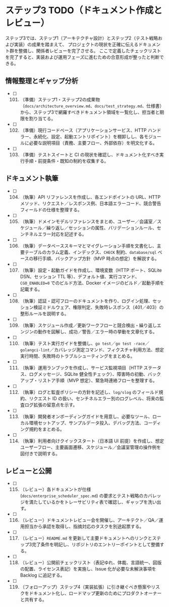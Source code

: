 # ステップ3 TODO（ドキュメント作成とレビュー）

ステップ3では、ステップ1（アーキテクチャ設計）とステップ2（テスト戦略および実装）の成果を踏まえて、
プロジェクトの現状を正確に伝えるドキュメント群を整備し、関係者レビューを完了させる。
ここで定義したチェックリストを完了すると、実装および運用フェーズに進むための合意形成が整ったと判断できる。

## 情報整理とギャップ分析
- [ ] 101. （準備）ステップ1・ステップ2の成果物（`docs/architecture_overview.md`、`docs/test_strategy.md`、仕様書）から、ステップ3で網羅すべきドキュメント領域を一覧化し、担当者と期限を割り当てる。
- [ ] 102. （準備）現行コードベース（アプリケーションサービス、HTTP ハンドラー、永続化、設定、起動エントリポイント）を棚卸しし、各モジュールに必要な説明項目（責務、主要フロー、外部依存）を明文化する。
- [ ] 103. （準備）テストスイートと CI の現状を確認し、ドキュメント化すべき実行手順・前提条件・既知の制約を収集する。

## ドキュメント執筆
- [ ] 104. （執筆）API リファレンスを作成し、各エンドポイントの URL、HTTP メソッド、リクエスト／レスポンス例、日本語エラーコード、競合警告フィールドの仕様を整理する。
- [ ] 105. （執筆）ドメインモデルリファレンスをまとめ、ユーザー／会議室／スケジュール／繰り返し／セッションの属性、バリデーションルール、センチネルエラー対応を記述する。
- [ ] 106. （執筆）データベーススキーマとマイグレーション手順を文書化し、主要テーブルのカラム定義、インデックス、`CHECK` 制約、`database/sql` ベースの移行手順、バックアップ方針（MVP 時点の想定）を解説する。
- [ ] 107. （執筆）設定・起動ガイドを作成し、環境変数（HTTP ポート、SQLite DSN、セッション TTL 等）、デフォルト値、実行コマンド、`CGO_ENABLED=0` でのビルド方法、Docker イメージのビルド／起動手順を記載する。
- [ ] 108. （執筆）認証・認可フローのドキュメントを作り、ログイン処理、セッション検証ミドルウェア、権限判定、失敗時レスポンス（401／403）の整形ルールを説明する。
- [ ] 109. （執筆）スケジュール作成／更新ワークフローと競合検出・繰り返しエンジンの動作を図解し、成功／警告／エラー時の挙動を文章化する。
- [ ] 110. （執筆）テスト実行ガイドを整備し、`go test`／`go test -race`／`golangci-lint`／カバレッジ測定コマンド、フィクスチャ利用方法、想定実行時間、失敗時のトラブルシューティングをまとめる。
- [ ] 111. （執筆）運用ランブックを作成し、サービス監視項目（HTTP ステータス、ログメッセージ、SQLite 健全性チェック）、障害時の初動、バックアップ・リストア手順（MVP 想定）、緊急時連絡フローを整理する。
- [ ] 112. （執筆）ログと監査ポリシーの方針を記述し、`log/slog` のフィールド規約、リクエスト ID の扱い、センチネルエラー別のログレベル、将来の監査ログ拡張の留意点を示す。
- [ ] 113. （執筆）開発者オンボーディングガイドを用意し、必要なツール、ローカル環境セットアップ、サンプルデータ投入、デバッグ方法、コーディング規約をまとめる。
- [ ] 114. （執筆）利用者向けクイックスタート（日本語 UI 前提）を作成し、想定ユーザーフロー、主要画面遷移、スケジュール／会議室管理の操作例を図付きで説明する。

## レビューと公開
- [ ] 115. （レビュー）各ドキュメントが仕様 (`docs/enterprise_scheduler_spec.md`) の要求とテスト戦略のカバレッジを満たしているかをトレーサビリティ表で確認し、ギャップを洗い出す。
- [ ] 116. （レビュー）ドキュメントレビュー会を開催し、アーキテクト／QA／運用担当から承認を取得し、指摘対応のタスクを別途起票する。
- [ ] 117. （レビュー）`README.md` を更新して主要ドキュメントへのリンクとステップ3完了条件を明記し、リポジトリのエントリーポイントとして整備する。
- [ ] 118. （レビュー）公開前チェックリスト（表記ゆれ、体裁、言語統一、図版の配置、ライセンス表記）を実施し、Issue 化が必要な未解決事項を Backlog に追記する。
- [ ] 119. （フォローアップ）ステップ4（実装拡張）に引き継ぐべき懸案やリスクをドキュメント化し、ロードマップ更新のためにプロダクトオーナーと共有する。
